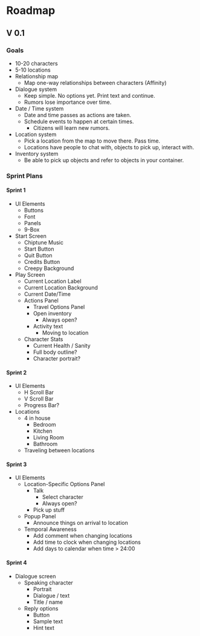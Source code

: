 # Roadmap
## V 0.1

### Goals
* 10-20 characters
* 5-10 locations
* Relationship map
    * Map one-way relationships between characters (Affinity)
* Dialogue system
    * Keep simple. No options yet. Print text and continue.
    * Rumors lose importance over time.
* Date / Time system
    * Date and time passes as actions are taken.
    * Schedule events to happen at certain times.
        * Citizens will learn new rumors.
* Location system
    * Pick a location from the map to move there. Pass time.
    * Locations have people to chat with, objects to pick up, interact with.
* Inventory system
    * Be able to pick up objects and refer to objects in your container.



### Sprint Plans
#### Sprint 1
* UI Elements
    * Buttons
    * Font
    * Panels
    * 9-Box
* Start Screen
    * Chiptune Music
    * Start Button
    * Quit Button
    * Credits Button
    * Creepy Background
* Play Screen
    * Current Location Label
    * Current Location Background
    * Current Date/Time
    * Actions Panel
        * Travel Options Panel
        * Open inventory
            * Always open?
        * Activity text
            * Moving to location
    * Character Stats
        * Current Health / Sanity
        * Full body outline?
        * Character portrait?
        

#### Sprint 2
* UI Elements
    * H Scroll Bar
    * V Scroll Bar
    * Progress Bar? 
* Locations
    * 4 in house
        * Bedroom
        * Kitchen
        * Living Room
        * Bathroom
    * Traveling between locations
    
#### Sprint 3
* UI Elements
    * Location-Specific Options Panel
        * Talk
            * Select character
            * Always open?
        * Pick up stuff
    * Popup Panel
        * Announce things on arrival to location
    * Temporal Awareness
        * Add comment when changing locations
        * Add time to clock when changing locations
        * Add days to calendar when time > 24:00
    
#### Sprint 4
* Dialogue screen
    * Speaking character
        * Portrait
        * Dialogue / text
        * Title / name
    * Reply options
        * Button
        * Sample text
        * Hint text
